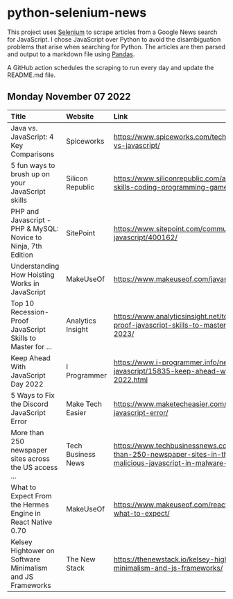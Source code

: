 # python-selenium-news

This project uses [Selenium](https://www.seleniumhq.org/) to scrape articles from a Google News search for JavaScript.
I chose JavaScript over Python to avoid the disambiguation problems that arise when searching for Python.
The articles are then parsed and output to a markdown file using [Pandas](https://pandas.pydata.org/).

A GitHub action schedules the scraping to run every day and update the README.md file.

## Monday November 07 2022


| Title                                                          | Website            | Link                                                                                                                                         |
|:---------------------------------------------------------------|:-------------------|:---------------------------------------------------------------------------------------------------------------------------------------------|
| Java vs. JavaScript: 4 Key Comparisons                         | Spiceworks         | https://www.spiceworks.com/tech/devops/articles/java-vs-javascript/                                                                          |
| 5 fun ways to brush up on your JavaScript skills               | Silicon Republic   | https://www.siliconrepublic.com/advice/javascript-skills-coding-programming-games                                                            |
| PHP and Javascript - PHP & MySQL: Novice to Ninja, 7th Edition | SitePoint          | https://www.sitepoint.com/community/t/php-and-javascript/400162/                                                                             |
| Understanding How Hoisting Works in JavaScript                 | MakeUseOf          | https://www.makeuseof.com/javascript-hoisting/                                                                                               |
| Top 10 Recession-Proof JavaScript Skills to Master for ...     | Analytics Insight  | https://www.analyticsinsight.net/top-10-recession-proof-javascript-skills-to-master-for-success-in-2023/                                     |
| Keep Ahead With JavaScript Day 2022                            | I Programmer       | https://www.i-programmer.info/news/167-javascript/15835-keep-ahead-with-javascript-day-2022.html                                             |
| 5 Ways to Fix the Discord JavaScript Error                     | Make Tech Easier   | https://www.maketecheasier.com/fix-discord-javascript-error/                                                                                 |
| More than 250 newspaper sites across the US access ...         | Tech Business News | https://www.techbusinessnews.com.au/news/more-than-250-newspaper-sites-in-the-us-access-malicious-javascript-in-malware-supply-chain-attack/ |
| What to Expect From the Hermes Engine in React Native 0.70     | MakeUseOf          | https://www.makeuseof.com/react-native-hermes-what-to-expect/                                                                                |
| Kelsey Hightower on Software Minimalism and JS Frameworks      | The New Stack      | https://thenewstack.io/kelsey-hightower-on-software-minimalism-and-js-frameworks/                                                            |